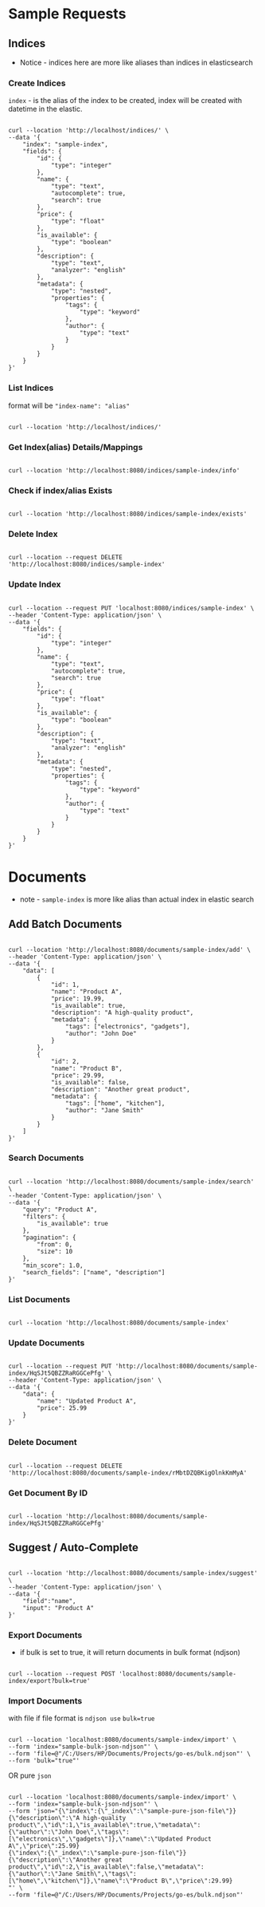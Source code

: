 # Sample Requests

## Indices
* Notice - indices here are more like aliases than indices in elasticsearch

### Create Indices 
`index` - is the alias of the index to be created, index will be created with datetime in the elastic.
```shell

curl --location 'http://localhost/indices/' \
--data '{
    "index": "sample-index",
    "fields": {
        "id": {
            "type": "integer"
        },
        "name": {
            "type": "text",
            "autocomplete": true,
            "search": true
        },
        "price": {
            "type": "float"
        },
        "is_available": {
            "type": "boolean"
        },
        "description": {
            "type": "text",
            "analyzer": "english"
        },
        "metadata": {
            "type": "nested",
            "properties": {
                "tags": {
                    "type": "keyword"
                },
                "author": {
                    "type": "text"
                }
            }
        }
    }
}'
```

### List Indices
format will be `"index-name": "alias"`
```shell

curl --location 'http://localhost/indices/'
```

### Get Index(alias) Details/Mappings
```shell

curl --location 'http://localhost:8080/indices/sample-index/info'
```


### Check if index/alias Exists
```shell

curl --location 'http://localhost:8080/indices/sample-index/exists'
```


### Delete Index
```shell

curl --location --request DELETE 'http://localhost:8080/indices/sample-index'
```


### Update Index
```shell

curl --location --request PUT 'localhost:8080/indices/sample-index' \
--header 'Content-Type: application/json' \
--data '{
    "fields": {
        "id": {
            "type": "integer"
        },
        "name": {
            "type": "text",
            "autocomplete": true,
            "search": true
        },
        "price": {
            "type": "float"
        },
        "is_available": {
            "type": "boolean"
        },
        "description": {
            "type": "text",
            "analyzer": "english"
        },
        "metadata": {
            "type": "nested",
            "properties": {
                "tags": {
                    "type": "keyword"
                },
                "author": {
                    "type": "text"
                }
            }
        }
    }
}'
```

# Documents
* note - `sample-index` is more like alias than actual index in elastic search
## Add Batch Documents
```shell

curl --location 'http://localhost:8080/documents/sample-index/add' \
--header 'Content-Type: application/json' \
--data '{
    "data": [
        {
            "id": 1,
            "name": "Product A",
            "price": 19.99,
            "is_available": true,
            "description": "A high-quality product",
            "metadata": {
                "tags": ["electronics", "gadgets"],
                "author": "John Doe"
            }
        },
        {
            "id": 2,
            "name": "Product B",
            "price": 29.99,
            "is_available": false,
            "description": "Another great product",
            "metadata": {
                "tags": ["home", "kitchen"],
                "author": "Jane Smith"
            }
        }
    ]
}'
```

### Search Documents
```shell

curl --location 'http://localhost:8080/documents/sample-index/search' \
--header 'Content-Type: application/json' \
--data '{
    "query": "Product A",
    "filters": {
        "is_available": true
    },
    "pagination": {
        "from": 0,
        "size": 10
    },
    "min_score": 1.0,
    "search_fields": ["name", "description"]
}'
```

### List Documents
```shell

curl --location 'http://localhost:8080/documents/sample-index'
```

### Update Documents
```shell

curl --location --request PUT 'http://localhost:8080/documents/sample-index/HqSJt5QBZZRaRGGCePfg' \
--header 'Content-Type: application/json' \
--data '{
    "data": {
        "name": "Updated Product A",
        "price": 25.99
    }
}'
```

### Delete Document
```shell

curl --location --request DELETE 'http://localhost:8080/documents/sample-index/rMbtDZQBKigOlnkKmMyA'
```

### Get Document By ID
```shell

curl --location 'http://localhost:8080/documents/sample-index/HqSJt5QBZZRaRGGCePfg'
```


## Suggest / Auto-Complete
```shell

curl --location 'http://localhost:8080/documents/sample-index/suggest' \
--header 'Content-Type: application/json' \
--data '{
    "field":"name",
    "input": "Product A"
}'
```

### Export Documents
* if bulk is set to true, it will return documents in bulk format (ndjson)
```shell

curl --location --request POST 'localhost:8080/documents/sample-index/export?bulk=true'
```

### Import Documents
with file if file format is `ndjson use` `bulk=true`
```shell

curl --location 'localhost:8080/documents/sample-index/import' \
--form 'index="sample-bulk-json-ndjson"' \
--form 'file=@"/C:/Users/HP/Documents/Projects/go-es/bulk.ndjson"' \
--form 'bulk="true"'
```

OR pure `json`
```shell

curl --location 'localhost:8080/documents/sample-index/import' \
--form 'index="sample-bulk-json-ndjson"' \
--form 'json="{\"index\":{\"_index\":\"sample-pure-json-file\"}}
{\"description\":\"A high-quality product\",\"id\":1,\"is_available\":true,\"metadata\":{\"author\":\"John Doe\",\"tags\":[\"electronics\",\"gadgets\"]},\"name\":\"Updated Product A\",\"price\":25.99}
{\"index\":{\"_index\":\"sample-pure-json-file\"}}
{\"description\":\"Another great product\",\"id\":2,\"is_available\":false,\"metadata\":{\"author\":\"Jane Smith\",\"tags\":[\"home\",\"kitchen\"]},\"name\":\"Product B\",\"price\":29.99}
"' \
--form 'file=@"/C:/Users/HP/Documents/Projects/go-es/bulk.ndjson"'
```
